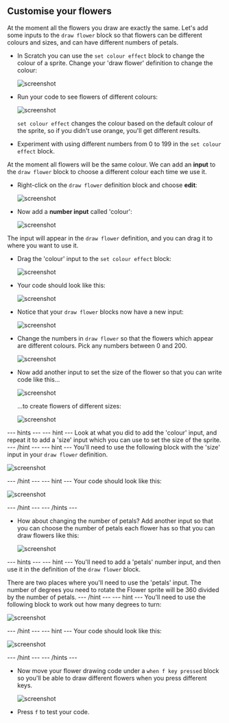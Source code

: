
## Customise your flowers

At the moment all the flowers you draw are exactly the same. Let's add some inputs to the `draw flower` block so that flowers can be different colours and sizes, and can have different numbers of petals. 

+ In Scratch you can use the `set colour effect` block to change the colour of a sprite. Change your 'draw flower' definition to change the colour: 

	![screenshot](images/flower-colour.png)	
   
+ Run your code to see flowers of different colours: 

	![screenshot](images/flower-pink.png)	

	`set colour effect` changes the colour based on the default colour of the sprite, so if you didn't use orange, you'll get different results. 
	
+ Experiment with using different numbers from 0 to 199 in the `set colour effect` block. 
	
At the moment all flowers will be the same colour. We can add an **input** to the `draw flower` block to choose a different colour each time we use it. 

+ Right-click on the `draw flower` definition block and choose **edit**:
	
	![screenshot](images/flower-edit.png)	
	
+ Now add a **number input** called 'colour': 

	![screenshot](images/flower-colour-input.png)	
	
The input will appear in the `draw flower` definition, and you can drag it to where you want to use it.

+ Drag the 'colour' input to the `set colour effect` block: 
	
	![screenshot](images/flower-use-colour.png)
	
+ Your code should look like this:

	![screenshot](images/flower-with-colour-input.png)
	
+ Notice that your `draw flower` blocks now have a new input: 

	![screenshot](images/flower-input-added.png)
	
+ Change the numbers in `draw flower` so that the flowers which appear are different colours. Pick any numbers between 0 and 200.

	![screenshot](images/flower-different-colours.png)
	
+ Now add another input to set the size of the flower so that you can write code like this...

	![screenshot](images/flower-different-sizes-code.png)

	...to create flowers of different sizes:

	![screenshot](images/flower-different-sizes.png)
	
--- hints ---
--- hint ---
Look at what you did to add the 'colour' input, and repeat it to add a 'size' input which you can use to set the size of the sprite. 
--- /hint ---
--- hint ---
You'll need to use the following block with the 'size' input in your `draw flower` definition. 

![screenshot](images/flower-size-blocks.png)

--- /hint ---
--- hint ---
Your code should look like this:

![screenshot](images/flower-size-code.png)

--- /hint ---
--- /hints ---

+ How about changing the number of petals? Add another input so that you can choose the number of petals each flower has so that you can draw flowers like this:

	![screenshot](images/flower-petals.png)


--- hints ---
--- hint ---
You'll need to add a 'petals' number input, and then use it in the definition of the `draw flower` block. 

There are two places where you'll need to use the 'petals' input. The number of degrees you need to rotate the Flower sprite will be 360 divided by the number of petals. 
--- /hint ---
--- hint ---
You'll need to use the following block to work out how many degrees to turn:

![screenshot](images/flower-petals-blocks.png)

--- /hint ---
--- hint ---
Your code should look like this:

![screenshot](images/flower-petals-code.png)

--- /hint ---
--- /hints ---

+ Now move your flower drawing code under a `when f key pressed` block so you'll be able to draw different flowers when you press different keys. 

	![screenshot](images/flower-press-f.png)
	
+ Press `f` to test your code. 





	

 
